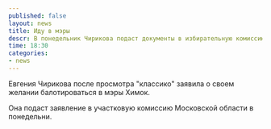 ```yaml
---
published: false
layout: news
title: Иду в мэры
descr: В понедельник Чирикова подаст документы в избирательную комиссию
time: 18:30
categories:
- news
---
```


Евгения Чирикова после просмотра "классико" заявила о своем желании балотироваться в мэры Химок.

Она подаст заявление в участковую комиссию Московской области в понедельни.